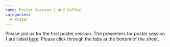 ```yaml
---
name: Poster Session 1 and Coffee
categories:
  - Poster
---
```


Please join us for the first poster session. The presenters for poster session 1
are listed
[here](https://docs.google.com/spreadsheets/d/1yeXYQdq2pFBFrvrEocplgUlkqyOWztpY/edit?gid=641226018#gid=641226018).
 Please click through the tabs at the bottom of the sheet.
